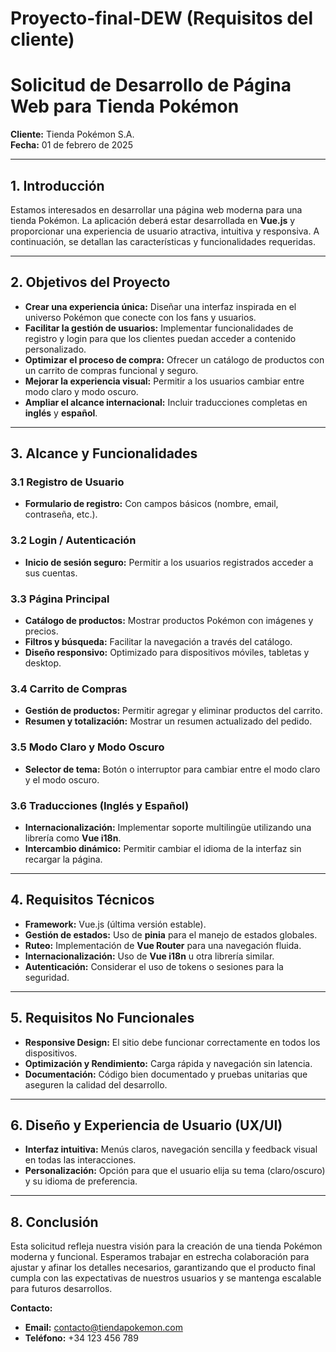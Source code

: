 # Proyecto-final-DEW (Requisitos del cliente)
# Solicitud de Desarrollo de Página Web para Tienda Pokémon

**Cliente:** Tienda Pokémon S.A.  
**Fecha:** 01 de febrero de 2025

---

## 1. Introducción

Estamos interesados en desarrollar una página web moderna para una tienda Pokémon. La aplicación deberá estar desarrollada en **Vue.js** y proporcionar una experiencia de usuario atractiva, intuitiva y responsiva. A continuación, se detallan las características y funcionalidades requeridas.

---

## 2. Objetivos del Proyecto

- **Crear una experiencia única:** Diseñar una interfaz inspirada en el universo Pokémon que conecte con los fans y usuarios.
- **Facilitar la gestión de usuarios:** Implementar funcionalidades de registro y login para que los clientes puedan acceder a contenido personalizado.
- **Optimizar el proceso de compra:** Ofrecer un catálogo de productos con un carrito de compras funcional y seguro.
- **Mejorar la experiencia visual:** Permitir a los usuarios cambiar entre modo claro y modo oscuro.
- **Ampliar el alcance internacional:** Incluir traducciones completas en **inglés** y **español**.

---

## 3. Alcance y Funcionalidades

### 3.1 Registro de Usuario

- **Formulario de registro:** Con campos básicos (nombre, email, contraseña, etc.).

### 3.2 Login / Autenticación

- **Inicio de sesión seguro:** Permitir a los usuarios registrados acceder a sus cuentas.

### 3.3 Página Principal

- **Catálogo de productos:** Mostrar productos Pokémon con imágenes y precios.
- **Filtros y búsqueda:** Facilitar la navegación a través del catálogo.
- **Diseño responsivo:** Optimizado para dispositivos móviles, tabletas y desktop.

### 3.4 Carrito de Compras

- **Gestión de productos:** Permitir agregar y eliminar productos del carrito.
- **Resumen y totalización:** Mostrar un resumen actualizado del pedido.

### 3.5 Modo Claro y Modo Oscuro

- **Selector de tema:** Botón o interruptor para cambiar entre el modo claro y el modo oscuro.

### 3.6 Traducciones (Inglés y Español)

- **Internacionalización:** Implementar soporte multilingüe utilizando una librería como **Vue i18n**.
- **Intercambio dinámico:** Permitir cambiar el idioma de la interfaz sin recargar la página.

---

## 4. Requisitos Técnicos

- **Framework:** Vue.js (última versión estable).
- **Gestión de estados:** Uso de **pinia** para el manejo de estados globales.
- **Ruteo:** Implementación de **Vue Router** para una navegación fluida.
- **Internacionalización:** Uso de **Vue i18n** u otra librería similar.
- **Autenticación:** Considerar el uso de tokens o sesiones para la seguridad.

---

## 5. Requisitos No Funcionales

- **Responsive Design:** El sitio debe funcionar correctamente en todos los dispositivos.
- **Optimización y Rendimiento:** Carga rápida y navegación sin latencia.
- **Documentación:** Código bien documentado y pruebas unitarias que aseguren la calidad del desarrollo.

---

## 6. Diseño y Experiencia de Usuario (UX/UI)

- **Interfaz intuitiva:** Menús claros, navegación sencilla y feedback visual en todas las interacciones.
- **Personalización:** Opción para que el usuario elija su tema (claro/oscuro) y su idioma de preferencia.

---

## 8. Conclusión

Esta solicitud refleja nuestra visión para la creación de una tienda Pokémon moderna y funcional. Esperamos trabajar en estrecha colaboración para ajustar y afinar los detalles necesarios, garantizando que el producto final cumpla con las expectativas de nuestros usuarios y se mantenga escalable para futuros desarrollos.

**Contacto:**  
- **Email:** contacto@tiendapokemon.com  
- **Teléfono:** +34 123 456 789
